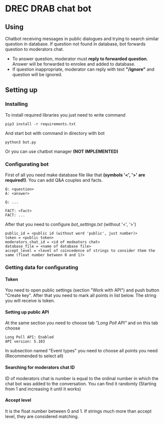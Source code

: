 # DREC DRAB chat bot

## Using
Chatbot receiving messages in public dialogues and trying to search similar question in database.
If question not found in database, bot forwards question to moderators chat.

* To answer question, moderator must **reply to forwarded question**. Answer will be forwarded to enrolee and added to database.
* If question inappropriate, moderator can reply with text **"/ignore"** and question will be ignored.

## Setting up

### Installing
To install required libraries you just need to write command
```
pip3 install -r requirements.txt
```
And start bot with command in directory with bot
```
python3 bot.py
```
Or you can use chatbot manager **(NOT IMPLEMENTED)**

### Configurating bot
First of all you need make database file like that **(symbols '<', '>' are required!)**. You can add Q&A couples and facts.
```
Q: <question>
A: <answer>

Q: ...

FACT: <fact>
FACT: ...
```
After that you need to configure *bot_settings.txt* (without '<', '>')
```
public_id = <public id (without word 'public', just number)>
token = <public token>
moderators_chat_id = <id of modeators chat>
database_file = <name of database file>
accept_level = <level of coincedence of strings to consider them the same (float number between 0 and 1)>
```

### Getting data for configurating
#### Token
You need to open public settings (section "Work with API") and push button "Create key".
After that you need to mark all points in list below. The string you will receive is token.

#### Setting up public API
At the same section you need to choose tab *"Long Poll API"* and on this tab choose
```
Long Poll API: Enabled
API version: 5.103
```

In subsection named "Event types" you need to choose all points you need (Recommended to select all)

#### Searching for moderators chat ID
ID of moderators chat is number is equal to the ordinal number in which the chat bot was added to the conversation.
You can find it randomly (Starting from 1 and increasing it until it works)

#### Accept level
It is the float number between 0 and 1. If strings much more than accept level, they are considered matching.





